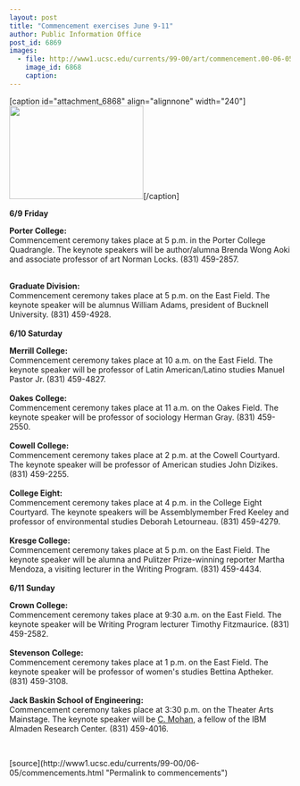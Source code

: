 ```yaml
---
layout: post
title: "Commencement exercises June 9-11"
author: Public Information Office
post_id: 6869
images:
  - file: http://www1.ucsc.edu/currents/99-00/art/commencement.00-06-05.240.jpg
    image_id: 6868
    caption: 
---
```


[caption id="attachment_6868" align="alignnone" width="240"]<a href="http://localhost/mysite/wp-content/uploads/2000/06/commencement.00-06-05.240.jpg"><img class="size-full wp-image-6868" src="http://localhost/mysite/wp-content/uploads/2000/06/commencement.00-06-05.240.jpg" alt="" width="240" height="167" /></a>[/caption]
<p>
  <b>6/9 Friday</b>
</p>
<p>
  <b>Porter College:</b><br>
  Commencement ceremony takes place at 5 p.m. in the Porter College Quadrangle. The keynote speakers will be author/alumna Brenda Wong Aoki and associate professor of art Norman Locks. (831) 459-2857.<br>
  <br>
</p><b>Graduate Division:</b><br>
Commencement ceremony takes place at 5 p.m. on the East Field. The keynote speaker will be alumnus William Adams, president of Bucknell University. (831) 459-4928.<br>
<br>
<b>6/10 Saturday</b>
<p>
  <b>Merrill College:</b><br>
  Commencement ceremony takes place at 10 a.m. on the East Field. The keynote speaker will be professor of Latin American/Latino studies Manuel Pastor Jr. (831) 459-4827.<br>
  <br>
  <b>Oakes College:</b><br>
  Commencement ceremony takes place at 11 a.m. on the Oakes Field. The keynote speaker will be professor of sociology Herman Gray. (831) 459-2550.<br>
  <br>
  <b>Cowell College:</b><br>
  Commencement ceremony takes place at 2 p.m. at the Cowell Courtyard. The keynote speaker will be professor of American studies John Dizikes. (831) 459-2255.<br>
  <br>
  <b>College Eight:</b><br>
  Commencement ceremony takes place at 4 p.m. in the College Eight Courtyard. The keynote speakers will be Assemblymember Fred Keeley and professor of environmental studies Deborah Letourneau. (831) 459-4279.<br>
  <br>
  <b>Kresge College:</b><br>
  Commencement ceremony takes place at 5 p.m. on the East Field. The keynote speaker will be alumna and Pulitzer Prize-winning reporter Martha Mendoza, a visiting lecturer in the Writing Program. (831) 459-4434.<br>
  <br>
  <b>6/11 Sunday</b>
</p>
<p>
  <b>Crown College:</b><br>
  Commencement ceremony takes place at 9:30 a.m. on the East Field. The keynote speaker will be Writing Program lecturer Timothy Fitzmaurice. (831) 459-2582.<br>
  <br>
  <b>Stevenson College:</b><br>
  Commencement ceremony takes place at 1 p.m. on the East Field. The keynote speaker will be professor of women's studies Bettina Aptheker. (831) 459-3108.<br>
  <br>
  <b>Jack Baskin School of Engineering:</b><br>
  Commencement ceremony takes place at 3:30 p.m. on the Theater Arts Mainstage. The keynote speaker will be <a href="http://www.almaden.ibm.com/u/mohan/">C. Mohan,</a> a fellow of the IBM Almaden Research Center. (831) 459-4016.
</p>
<p>
  <br>

</p>
[source](http://www1.ucsc.edu/currents/99-00/06-05/commencements.html "Permalink to commencements")
